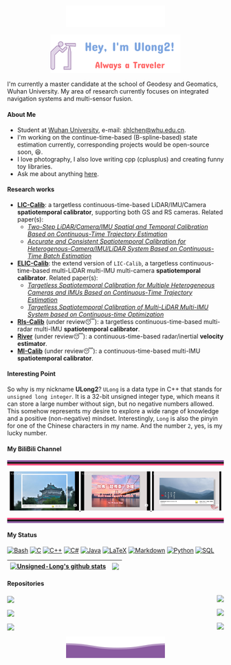 <p align="center">
        <img src="./img/wave.svg" alt="Github Stats" />
</p>

<p align="center">
<a href="https://github.com/Unsigned-Long">
<img width="60%" alt="Hello, I'm Ulong2!" src="./img/me.png" />
</a>
</p> 
I'm currently a master candidate at the school of Geodesy and Geomatics, Wuhan University. My area of research currently focuses on integrated navigation systems and multi-sensor fusion.

#### About Me

- Student at [Wuhan University](https://www.whu.edu.cn/), e-mail: shlchen@whu.edu.cn.
- I'm working on the continue-time-based (B-spline-based) state estimation currently, corresponding projects would be open-source soon, :laughing:.
- I love photography, I also love writing cpp (cplusplus) and creating funny toy libraries.
- Ask me about anything [here](https://github.com/Unsigned-Long/Unsigned-Long/issues).

#### Research works

- [**LIC-Calib**](https://github.com/Unsigned-Long/LIC-Calib): a targetless continuous-time-based LiDAR/IMU/Camera **spatiotemporal calibrator**, supporting both GS and RS cameras. Related paper(s): 
  - [*Two-Step LiDAR/Camera/IMU Spatial and Temporal Calibration Based on Continuous-Time Trajectory Estimation*](https://ieeexplore.ieee.org/document/10113826)
  -  [*Accurate and Consistent Spatiotemporal Calibration for Heterogenous-Camera/IMU/LiDAR System Based on Continuous-Time Batch Estimation*](https://ieeexplore.ieee.org/document/10288412)
- [**ELIC-Calib**](https://github.com/Unsigned-Long/ELIC-Calib): the extend version of `LIC-Calib`, a targetless continuous-time-based multi-LiDAR multi-IMU multi-camera **spatiotemporal calibrator**. Related paper(s):
  - [*Targetless Spatiotemporal Calibration for Multiple Heterogeneous Cameras and IMUs Based on Continuous-Time Trajectory Estimation*](https://ieeexplore.ieee.org/document/10301598)
  - [*Targetless Spatiotemporal Calibration of Multi-LiDAR Multi-IMU System based on Continuous-time Optimization*]()
- [**RIs-Calib**](https://github.com/Unsigned-Long/RIs-Calib) (under review:sleeping:): a targetless continuous-time-based multi-radar multi-IMU **spatiotemporal calibrator**.
- [**River**](https://github.com/Unsigned-Long/River.git) (under review:sleeping:): a continuous-time-based radar/inertial **velocity estimator**.
- [**MI-Calib**](https://github.com/Unsigned-Long/MI-Calib.git) (under review:sleeping:): a continuous-time-based multi-IMU **spatiotemporal calibrator**.

#### Interesting Point

So why is my nickname **ULong2**? `ULong` is a data type in C++ that stands for `unsigned long integer`. It is a 32-bit unsigned integer type, which means it can store a large number without sign, but no negative numbers allowed. This somehow represents my desire to explore a wide range of knowledge and a positive (non-negative) mindset. Interestingly, `Long` is also the pinyin for one of the Chinese characters in my name. And the number `2`, yes, is my lucky number.

#### My BiliBili Channel

<hr style=" height:4px;border:none;border-top:4px solid #8a589f;border-bottom:4px solid #f34b7d;" />

<div align=center>
<a href="https://www.bilibili.com/video/BV1k14y1Q7rX/?spm_id_from=333.999.0.0&vd_source=87245258ec5029cca67d77cef1a6201d">
    <img src="img/video1.jpg" alt="Photography Sharing" width='32%'/>
</a>
<a href="https://www.bilibili.com/video/BV1WN411v7r7/?spm_id_from=333.999.0.0&vd_source=87245258ec5029cca67d77cef1a6201d">
    <img src="img/video2.jpg" alt="Photography Sharing" width='32%'/>
</a>
<a href="https://www.bilibili.com/video/BV1fu4y1B7Ha/?spm_id_from=333.999.0.0&vd_source=87245258ec5029cca67d77cef1a6201d">
    <img src="img/video3.jpg" alt="Photography Sharing" width='32%'/>
</a>
</div>

<hr style=" height:4px;border:none;border-top:4px solid #f34b7d;border-bottom:4px solid #8a589f;" />

#### My Status

 <p>
      <a href="https://github.com/search?q=user%3ADenverCoder1+language%3Abash"><img alt="Bash" src="https://img.shields.io/badge/Bash-121011.svg?logo=gnu-bash&logoColor=white"></a>
      <a href="https://github.com/search?q=user%3ADenverCoder1+language%3Ac"><img alt="C" src="https://custom-icon-badges.demolab.com/badge/C-03599C.svg?logo=c-in-hexagon&logoColor=white"></a>
      <a href="https://github.com/search?q=user%3ADenverCoder1+language%3Acpp"><img alt="C++" src="https://custom-icon-badges.demolab.com/badge/C++-9C033A.svg?logo=cpp2&logoColor=white"></a>
      <a href="https://github.com/search?q=user%3ADenverCoder1+language%3Acsharp"><img alt="C#" src="https://custom-icon-badges.demolab.com/badge/C%23-68217A.svg?logo=cs2&logoColor=white"></a>
      <a href="https://github.com/search?q=user%3ADenverCoder1+language%3Ajava"><img alt="Java" src="https://custom-icon-badges.demolab.com/badge/Java-007396.svg?logo=java&logoColor=white"></a>
      <a href="https://github.com/search?q=user%3ADenverCoder1+language%3Atex"><img alt="LaTeX" src="https://img.shields.io/badge/LaTeX-008080.svg?logo=LaTeX&logoColor=white"></a>
      <a href="https://github.com/search?q=user%3ADenverCoder1+language%3Amarkdown"><img alt="Markdown" src="https://img.shields.io/badge/Markdown-000000.svg?logo=markdown&logoColor=white"></a>
      <a href="https://github.com/search?q=user%3ADenverCoder1+language%3Apython"><img alt="Python" src="https://img.shields.io/badge/Python-14354C.svg?logo=python&logoColor=white"></a>
      <a href="https://github.com/search?q=user%3ADenverCoder1+language%3Asql"><img alt="SQL" src="https://custom-icon-badges.demolab.com/badge/SQL-025E8C.svg?logo=database&logoColor=white"></a>
 </p>

| <a href="https://github.com/Unsigned-Long"><img align="center" src="https://github-readme-stats-unsigned-long.vercel.app/api?username=Unsigned-Long&show_icons=true&include_all_commits=true&theme=buefy&hide_border=true" alt="Unsigned-Long's github stats" /></a> | <a href="https://github.com/Unsigned-Long"><img align="center" src="https://github-readme-stats-unsigned-long.vercel.app/api/top-langs/?username=Unsigned-Long&layout=compact&theme=buefy&hide_border=true" /></a> |
| ------------- | ------------- |

#### Repositories

 <a href="https://github.com/Unsigned-Long/CSV-Handler"><img align="center" src="https://github-readme-stats-unsigned-long.vercel.app/api/pin/?username=Unsigned-Long&repo=CSV-Handler&theme=buefy" /></a>  <a href="https://github.com/Unsigned-Long/CTraj"><img align="right" src="https://github-readme-stats-unsigned-long.vercel.app/api/pin/?username=Unsigned-Long&repo=CTraj&theme=buefy" /></a> 

 <a href="https://github.com/Unsigned-Long/flags"><img align="center" src="https://github-readme-stats-unsigned-long.vercel.app/api/pin/?username=Unsigned-Long&repo=flags&theme=buefy" /></a>  <a href="https://github.com/Unsigned-Long/slam-tricks"><img align="right" src="https://github-readme-stats-unsigned-long.vercel.app/api/pin/?username=Unsigned-Long&repo=slam-tricks&theme=buefy" /></a> 

 <a href="https://github.com/Unsigned-Long/Timer"><img align="center" src="https://github-readme-stats-unsigned-long.vercel.app/api/pin/?username=Unsigned-Long&repo=Timer&theme=buefy" /></a>  <a href="https://github.com/Unsigned-Long/tiny-viewer"><img align="right" src="https://github-readme-stats-unsigned-long.vercel.app/api/pin/?username=Unsigned-Long&repo=tiny-viewer&theme=buefy" /></a> 


<p align="center">
        <img src="./img/wave2.svg" alt="Github Stats" />
</p>
